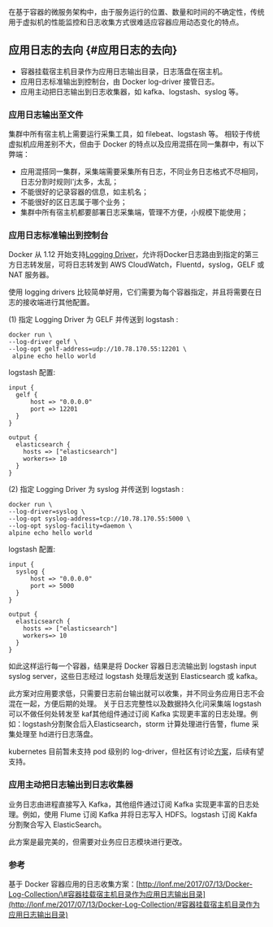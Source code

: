 在基于容器的微服务架构中，由于服务运行的位置、数量和时间的不确定性，传统用于虚拟机的性能监控和日志收集方式很难适应容器应用动态变化的特点。

## 应用日志的去向 {#应用日志的去向}

* 容器挂载宿主机目录作为应用日志输出目录，日志落盘在宿主机。
* 应用日志标准输出到控制台，由 Docker log-driver 接管日志。
* 应用主动把日志输出到日志收集器，如 kafka、logstash、syslog 等。

### 应用日志输出至文件

集群中所有宿主机上需要运行采集工具，如 filebeat、logstash 等。 相较于传统虚拟机应用差别不大，但由于 Docker 的特点以及应用混搭在同一集群中，有以下弊端：

* 应用混搭同一集群，采集端需要采集所有日志，不同业务日志格式不尽相同，日志分割时规则l'j太多，太乱；
* 不能很好的记录容器的信息，如主机名；
* 不能很好的区日志属于哪个业务；
* 集群中所有宿主机都要部署日志采集端，管理不方便，小规模下能使用；

### 应用日志标准输出到控制台

Docker 从 1.12 开始支持[Logging Driver](https://docs.docker.com/engine/admin/logging/overview/#configure-the-logging-driver-for-a-container)，允许将Docker日志路由到指定的第三方日志转发层，可将日志转发到 AWS CloudWatch，Fluentd，syslog，GELF 或 NAT 服务器。

使用 logging drivers 比较简单好用，它们需要为每个容器指定，并且将需要在日志的接收端进行其他配置。

\(1\) 指定 Logging Driver 为 GELF 并传送到 logstash :

```
docker run \
--log-driver gelf \
--log-opt gelf-address=udp://10.78.170.55:12201 \
 alpine echo hello world
```

logstash 配置:

```
input {
  gelf {
      host => "0.0.0.0"
      port => 12201
  }
}

output {
  elasticsearch {
    hosts => ["elasticsearch"]
    workers=> 10
  }
}
```

\(2\) 指定 Logging Driver 为 syslog 并传送到 logstash :

```
docker run \
--log-driver=syslog \
--log-opt syslog-address=tcp://10.78.170.55:5000 \
--log-opt syslog-facility=daemon \
alpine echo hello world
```

logstash 配置:

```
input {
  syslog {
      host => "0.0.0.0"
      port => 5000
  }
}

output {
  elasticsearch {
    hosts => ["elasticsearch"]
    workers=> 10
  }
}
```

如此这样运行每一个容器，结果是将 Docker 容器日志流输出到 logstash input syslog server，这些日志经过 logstash 处理后发送到 Elasticsearch 或 kafka。

此方案对应用要求低，只需要日志前台输出就可以收集，并不同业务应用日志不会混在一起，方便后期的处理。 关于日志完整性以及数据持久化问采集端 logstash 可以不做任何处转发至 kaf其他组件通过订阅 Kafka 实现更丰富的日志处理。例如：logstash分割聚合后入Elasticsearch，storm 计算处理进行告警，flume 采集处理至 hd进行日志落盘。

kubernetes 目前暂未支持 pod 级别的 log-driver，但社区有讨论[方案](https://github.com/kubernetes/kubernetes/issues/15478)，后续有望支持。

### 应用主动把日志输出到日志收集器

业务日志由进程直接写入 Kafka，其他组件通过订阅 Kafka 实现更丰富的日志处理。例如，使用 Flume 订阅 Kafka 并将日志写入 HDFS。logstash 订阅 Kakfa 分割聚合写入 ElasticSearch。

此方案是最完美的，但需要对业务应日志模块进行更改。

### 参考

基于 Docker 容器应用的日志收集方案：[http://lonf.me/2017/07/13/Docker-Log-Collection/\#容器挂载宿主机目录作为应用日志输出目录](http://lonf.me/2017/07/13/Docker-Log-Collection/#容器挂载宿主机目录作为应用日志输出目录)

